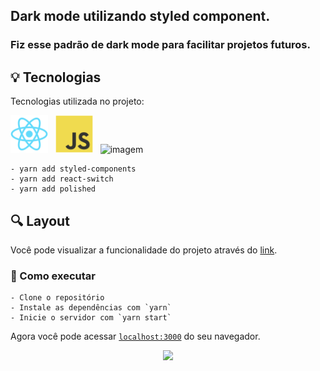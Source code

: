## Dark mode utilizando styled component.
### **Fiz esse padrão de dark mode para facilitar projetos futuros.**

## 💡 Tecnologias

Tecnologias utilizada no projeto:

<img src="https://raw.githubusercontent.com/devicons/devicon/master/icons/react/react-original.svg" width="60"> &nbsp;
<img src="https://raw.githubusercontent.com/devicons/devicon/master/icons/javascript/javascript-original.svg" width="60"> &nbsp;
<img src="https://avatars.githubusercontent.com/u/20658825?s=200&v=4" alt="imagem" width="70"> &nbsp;

```
- yarn add styled-components
- yarn add react-switch
- yarn add polished
```

## 🔍 Layout

Você pode visualizar a funcionalidade do projeto através do [link](https://vinidarkmode.netlify.app/).

### 🚀 Como executar
```
- Clone o repositório
- Instale as dependências com `yarn`
- Inicie o servidor com `yarn start`
```
  
Agora você pode acessar [`localhost:3000`](http://localhost:3000) do seu navegador. <br>

<p align="center">
<img src="https://i.imgur.com/c8bdZvh.gif">
